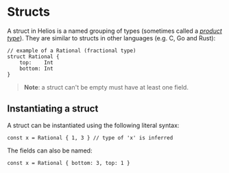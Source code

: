# Structs

A struct in Helios is a named grouping of types (sometimes called a [*product type*](https://en.wikipedia.org/wiki/Product_type)). They are similar to structs in other languages (e.g. C, Go and Rust):

```helios
// example of a Rational (fractional type)
struct Rational {
    top:    Int
    bottom: Int
}
```

> **Note**: a struct can't be empty must have at least one field.

## Instantiating a struct

A struct can be instantiated using the following literal syntax:

```helios
const x = Rational { 1, 3 } // type of 'x' is inferred
```

The fields can also be named:

```helios
const x = Rational { bottom: 3, top: 1 }
```